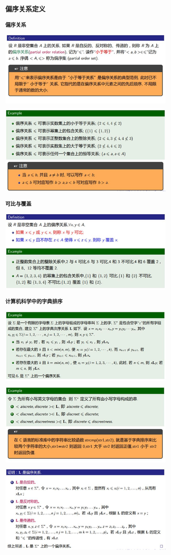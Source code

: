 ## 偏序关系定义
### 偏序关系
![17](https://github.com/Alex5Moon/mooc/blob/master/DiscreteMathematics/5SpecialRelationship_Function/pic/17.JPG)
> 
![18](https://github.com/Alex5Moon/mooc/blob/master/DiscreteMathematics/5SpecialRelationship_Function/pic/18.JPG)
### 可比与覆盖
![19](https://github.com/Alex5Moon/mooc/blob/master/DiscreteMathematics/5SpecialRelationship_Function/pic/19.JPG)
### 计算机科学中的字典排序
![20](https://github.com/Alex5Moon/mooc/blob/master/DiscreteMathematics/5SpecialRelationship_Function/pic/20.JPG)
> 
![21](https://github.com/Alex5Moon/mooc/blob/master/DiscreteMathematics/5SpecialRelationship_Function/pic/21.JPG)
> 
![22](https://github.com/Alex5Moon/mooc/blob/master/DiscreteMathematics/5SpecialRelationship_Function/pic/22.JPG)


